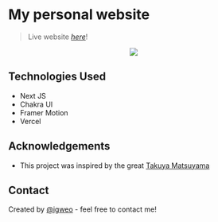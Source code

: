 # My personal website
> Live website [_here_](https://website-igweo.vercel.app)! <!-- If you have the project hosted somewhere, include the link here. -->

<p align="center">
  <img  src="https://res.cloudinary.com/dfarzhq8o/image/upload/v1642048119/Website_Gif_rrdbqb.gif">
</p>





## Technologies Used
- Next JS
- Chakra UI
- Framer Motion
- Vercel



## Acknowledgements
- This project was inspired by the great [Takuya Matsuyama](https://github.com/craftzdog/craftzdog-homepage)



## Contact
Created by [@igweo](https://www.linkedin.com/in/onyekachi-igwe-3a0bb41b1/) - feel free to contact me!


